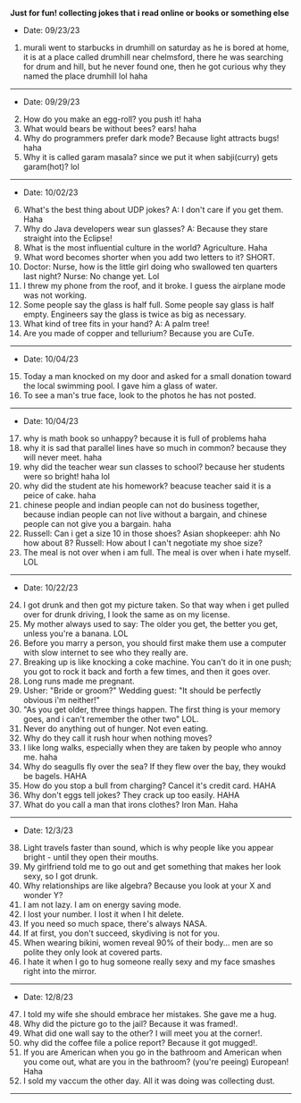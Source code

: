 **Just for fun! collecting jokes that i read online or books or something else**
- Date: 09/23/23
1. murali went to starbucks in drumhill on saturday as he is bored at home, it is at a place called drumhill near chelmsford,
   there he was searching for drum and hill, but he never found one, then he got curious why they named the place drumhill lol haha 

---

- Date: 09/29/23
2. How do you make an egg-roll? you push it! haha
3. What would bears be without bees? ears! haha
4. Why do programmers prefer dark mode? Because light attracts bugs! haha
5. Why it is called garam masala? since we put it when sabji(curry) gets garam(hot)? lol

---

- Date: 10/02/23
6. What's the best thing about UDP jokes? A: I don't care if you get them. Haha
7. Why do Java developers wear sun glasses? A: Because they stare straight into the Eclipse!
8. What is the most influential culture in the world? Agriculture. Haha
9. What word becomes shorter when you add two letters to it? SHORT.
10. Doctor: Nurse, how is the little girl doing who swallowed ten quarters last night?
    Nurse: No change yet. Lol
11. I threw my phone from the roof, and it broke. I guess the airplane mode was not working.
12. Some people say the glass is half full. Some people say glass is half empty. Engineers say the glass is twice as big as necessary.
13. What kind of tree fits in your hand? A: A palm tree!
14. Are you made of copper and tellurium? Because you are CuTe.

---

- Date: 10/04/23
15. Today a man knocked on my door and asked for a small donation toward the local swimming pool. I gave him a glass of water. 
16. To see a man's true face, look to the photos he has not posted.

---

- Date: 10/04/23
17. why is math book so unhappy? because it is full of problems haha 
18. why it is sad that parallel lines have so much in common? because they will never meet. haha 
19. why did the teacher wear sun classes to school? because her students were so bright! haha lol 
20. why did the student ate his homework? beacuse teacher said it is a peice of cake. haha
21. chinese people and indian people can not do business together, because indian people can not live without a bargain, and chinese people can not give you a bargain. haha 
22. Russell: Can i get a size 10 in those shoes? Asian shopkeeper: ahh No how about 8? Russell: How about I can't negotiate my shoe size?
23. The meal is not over when i am full. The meal is over when i hate myself. LOL

---

- Date: 10/22/23
24. I got drunk and then got my picture taken. So that way when i get pulled over for drunk driving, I look the same as on my license.
25. My mother always used to say: The older you get, the better you get, unless you're a banana. LOL  
26. Before you marry a person, you should first make them use a computer with slow internet to see who they really are.
27. Breaking up is like knocking a coke machine. You can't do it in one push; you got to rock it back and forth a few times, and then it goes over.
28. Long runs made me pregnant.
29. Usher: "Bride or groom?"
    Wedding guest: "It should be perfectly obvious i'm neither!"
30. "As you get older, three things happen. The first thing is your memory goes, and i can't remember the other two" LOL.
31. Never do anything out of hunger. Not even eating.
32. Why do they call it rush hour when nothing moves?
33. I like long walks, especially when they are taken by people who annoy me. haha
34. Why do seagulls fly over the sea? If they flew over the bay, they woukd be bagels. HAHA
35. How do you stop a bull from charging? Cancel it's credit card. HAHA
36. Why don't eggs tell jokes? They crack up too easily. HAHA
37. What do you call a man that irons clothes? Iron Man. Haha

---

- Date: 12/3/23

38. Light travels faster than sound, which is why people like you appear bright - until they open their mouths.
39. My girlfriend told me to go out and get something that makes her look sexy, so I got drunk. 
40. Why relationships are like algebra? Because you look at your X and wonder Y? 
41. I am not lazy. I am on energy saving mode.
42. I lost your number. I lost it when I hit delete.
43. If you need so much space, there's always NASA.
44. If at first, you don't succeed, skydiving is not for you.
45. When wearing bikini, women reveal 90% of their body... men are so polite they only look at covered parts.
46. I hate it when I go to hug someone really sexy and my face smashes right into the mirror.

---

- Date: 12/8/23

47. I told my wife she should embrace her mistakes. She gave me a hug.
48. Why did the picture go to the jail? Because it was framed!. 
49. What did one wall say to the other? I will meet you at the corner!.
50. why did the coffee file a police report? Because it got mugged!.
51. If you are American when you go in the bathroom and American when you come out, what are you in the bathroom? (you're peeing) European! Haha
52. I sold my vaccum the other day. All it was doing was collecting dust.

---
